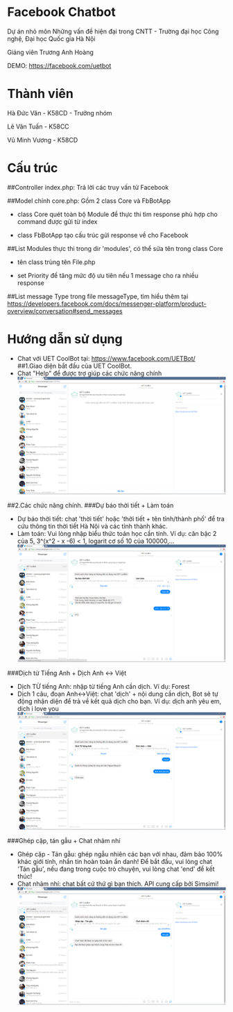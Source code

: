 # Facebook Chatbot
Dự án nhỏ môn Những vấn đề hiện đại trong CNTT - Trường đại học Công nghệ, Đại học Quốc gia Hà Nội

Giảng viên Trương Anh Hoàng

DEMO: https://facebook.com/uetbot

# Thành viên
Hà Đức Văn - K58CD - Trưởng nhóm

Lê Văn Tuấn - K58CC

Vũ Minh Vương - K58CD

# Cấu trúc 
##Controller index.php: Trả lời các truy vấn từ Facebook

##Model chính core.php: Gồm 2 class Core và FbBotApp

* class Core quét toàn bộ Module để thực thi tìm response phù hợp cho command được gửi từ index

* class FbBotApp tạo cấu trúc gửi response về cho Facebook

##List Modules thực thi trong dir 'modules', có thể sửa tên trong class Core

* tên class trùng tên File.php

* set Priority để tăng mức độ ưu tiên nếu 1 message cho ra nhiều response

##List message Type trong file messageType, tìm hiểu thêm tại https://developers.facebook.com/docs/messenger-platform/product-overview/conversation#send_messages

# Hướng dẫn sử dụng

- Chat với UET CoolBot tại: https://www.facebook.com/UETBot/</br>
##1.Giao diện bắt đầu của UET CoolBot.
- Chat "Help" để được trợ giúp các chức năng chính
![profile](https://github.com/truonganhhoang/int3507-2016/blob/master/ACE/Introduction%20Images/1.png)

##2.Các chức năng chính.
###Dự báo thời tiết + Làm toán
- Dự báo thời tiết: chat 'thời tiết' hoặc 'thời tiết + tên tỉnh/thành phố' để tra cứu thông tin thời tiết Hà Nội và các tỉnh thành khác.
- Làm toán: Vui lòng nhập biểu thức toán học cần tính. Ví dụ: căn bậc 2 của 5, 3^(x^2 - x -6) < 1, logarit cơ số 10 của 100000,...
![function1](https://github.com/truonganhhoang/int3507-2016/blob/master/ACE/Introduction%20Images/6.png)

###Dịch từ Tiếng Anh + Dịch Anh <-> Việt
- Dịch TỪ tiếng Anh: nhập từ tiếng Anh cần dịch. Ví dụ: Forest
- Dịch 1 câu, đoạn Anh<->Việt: chat 'dịch' + nội dung cần dịch, Bot sẽ tự động nhận diện để trả về kết quả dịch cho bạn. Ví dụ: dịch anh yêu em, dịch i love you
![function2](https://github.com/truonganhhoang/int3507-2016/blob/master/ACE/Introduction%20Images/7.png)

###Ghép cặp, tán gẫu + Chat nhảm nhí
- Ghép cặp - Tán gẫu: ghép ngẫu nhiên các bạn với nhau, đảm bảo 100% khác giới tính, nhắn tin hoàn toàn ẩn danh! Để bắt đầu, vui lòng chat 'Tán gẫu', nếu đang trong cuộc trò chuyện, vui lòng chat 'end' để kết thúc!
-  Chat nhảm nhí: chat bất cứ thứ gì bạn thích. API cung cấp bởi Simsimi!
![function3](https://github.com/truonganhhoang/int3507-2016/blob/master/ACE/Introduction%20Images/8.png)
